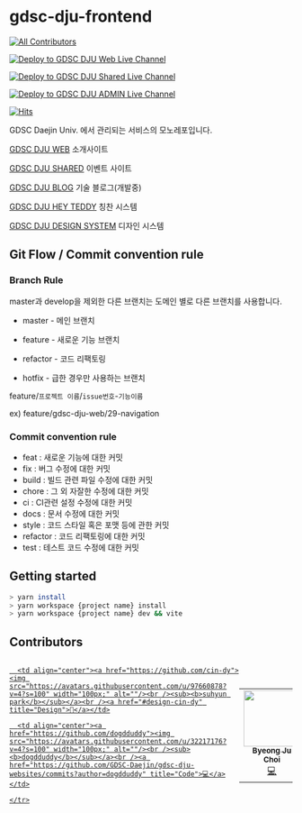 # gdsc-dju-frontend
<!-- ALL-CONTRIBUTORS-BADGE:START - Do not remove or modify this section -->
[![All Contributors](https://img.shields.io/badge/all_contributors-3-orange.svg?style=flat-square)](#contributors-)
<!-- ALL-CONTRIBUTORS-BADGE:END -->

[![Deploy to GDSC DJU Web Live Channel](https://github.com/GDSC-Daejin/gdsc-dju-websites/actions/workflows/gdsc-dju-web-deploy-live.yml/badge.svg)](https://github.com/GDSC-Daejin/gdsc-dju-websites/actions/workflows/gdsc-dju-web-deploy-live.yml)

[![Deploy to GDSC DJU Shared Live Channel](https://github.com/GDSC-Daejin/gdsc-dju-websites/actions/workflows/gdsc-dju-shared-deploy-live.yml/badge.svg)](https://github.com/GDSC-Daejin/gdsc-dju-websites/actions/workflows/gdsc-dju-shared-deploy-live.yml)

[![Deploy to GDSC DJU ADMIN Live Channel](https://github.com/GDSC-Daejin/gdsc-dju-websites/actions/workflows/gdsc-dju-admin-deploy-live.yml/badge.svg)](https://github.com/GDSC-Daejin/gdsc-dju-websites/actions/workflows/gdsc-dju-admin-deploy-live.yml)

[![Hits](https://hits.seeyoufarm.com/api/count/incr/badge.svg?url=https%3A%2F%2Fgithub.com%2FGDSC-Daejin%2Fgdsc-dju-frontend&count_bg=%23EA4335&title_bg=%234285F4&icon=google.svg&icon_color=%23FFFFFF&title=hits&edge_flat=false)](https://hits.seeyoufarm.com)


GDSC Daejin Univ. 에서 관리되는 서비스의 모노레포입니다.

[GDSC DJU WEB](https://web.gdsc-dju.com) 소개사이트

[GDSC DJU SHARED](https://shared.gdsc-dju.com) 이벤트 사이트

[GDSC DJU BLOG](https://blog.gdsc-dju.com) 기술 블로그(개발중)

[GDSC DJU HEY TEDDY](https://teddy.gdsc-dju.com) 칭찬 시스템

[GDSC DJU DESIGN SYSTEM](https://design.gdsc-dju.com) 디자인 시스템

## Git Flow / Commit convention rule

### Branch Rule

master과 develop을 제외한 다른 브랜치는 도메인 별로 다른 브랜치를 사용합니다.

- master - 메인 브랜치

- feature - 새로운 기능 브랜치

- refactor - 코드 리팩토링

- hotfix - 급한 경우만 사용하는 브랜치

feature/`프로젝트 이름`/`issue번호`-`기능이름`
 
ex) feature/gdsc-dju-web/29-navigation

### Commit convention rule

- feat : 새로운 기능에 대한 커밋
- fix : 버그 수정에 대한 커밋
- build : 빌드 관련 파일 수정에 대한 커밋
- chore : 그 외 자잘한 수정에 대한 커밋
- ci : CI관련 설정 수정에 대한 커밋
- docs : 문서 수정에 대한 커밋
- style : 코드 스타일 혹은 포맷 등에 관한 커밋
- refactor : 코드 리팩토링에 대한 커밋
- test : 테스트 코드 수정에 대한 커밋

## Getting started

```bash
> yarn install
> yarn workspace {project name} install
> yarn workspace {project name} dev && vite
```

## Contributors

<a href="https://github.com/GDSC-Daejin/gdsc-dju-frontend/graphs/contributors" style="display: flex; align-items: center; justify-content: center">
<!-- ALL-CONTRIBUTORS-LIST:START - Do not remove or modify this section -->
<!-- prettier-ignore-start -->
<!-- markdownlint-disable -->
<table>
  <tbody>
    <tr>
      <td align="center"><a href="https://github.com/bjc1102"><img src="https://avatars.githubusercontent.com/u/71929440?v=4?s=100" width="100px;" alt=""/><br /><sub><b>Byeong Ju Choi</b></sub></a><br /><a href="https://github.com/GDSC-Daejin/gdsc-dju-websites/commits?author=bjc1102" title="Code">💻</a></td>
      <td align="center"><a href="https://starlight-j-h.tistory.com/"><img src="https://avatars.githubusercontent.com/u/61281239?v=4?s=100" width="100px;" alt=""/><br /><sub><b>Hyeok_E</b></sub></a><br /><a href="https://github.com/GDSC-Daejin/gdsc-dju-websites/commits?author=HyeokE" title="Code">💻</a></td>

      <td align="center"><a href="https://github.com/cin-dy"><img src="https://avatars.githubusercontent.com/u/97660878?v=4?s=100" width="100px;" alt=""/><br /><sub><b>suhyun park</b></sub></a><br /><a href="#design-cin-dy" title="Design">🎨</a></td>

      <td align="center"><a href="https://github.com/dogdduddy"><img src="https://avatars.githubusercontent.com/u/32217176?v=4?s=100" width="100px;" alt=""/><br /><sub><b>dogdduddy</b></sub></a><br /><a href="https://github.com/GDSC-Daejin/gdsc-dju-websites/commits?author=dogdduddy" title="Code">💻</a></td>

    </tr>
  </tbody>
</table>

<!-- markdownlint-restore -->
<!-- prettier-ignore-end -->

<!-- ALL-CONTRIBUTORS-LIST:END -->
